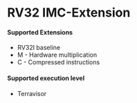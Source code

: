 # RV32 IMC-Extension

#### Supported Extensions
* RV32I baseline
* M - Hardware multiplication
* C - Compressed instructions

#### Supported execution level
* Terravisor
